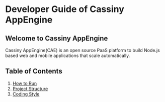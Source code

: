 # Developer Guide of Cassiny AppEngine

## Welcome to Cassiny AppEngine
Cassiny AppEngine(CAE) is an open source PaaS platform to build Node.js based web and mobile applications that scale automatically.

## Table of Contents
1. [How to Run](how-to-run.md)
1. [Project Structure](project-structure.md)
1. [Coding Style](coding-style.md)
